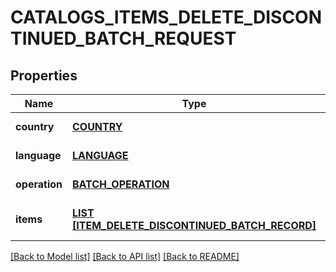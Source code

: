 # CATALOGS_ITEMS_DELETE_DISCONTINUED_BATCH_REQUEST

## Properties
Name | Type | Description | Notes
------------ | ------------- | ------------- | -------------
**country** | [**COUNTRY**](Country.md) |  | [default to null]
**language** | [**LANGUAGE**](Language.md) |  | [default to null]
**operation** | [**BATCH_OPERATION**](BatchOperation.md) |  | [default to null]
**items** | [**LIST [ITEM_DELETE_DISCONTINUED_BATCH_RECORD]**](ItemDeleteDiscontinuedBatchRecord.md) | Array with catalogs items | [default to null]

[[Back to Model list]](../README.md#documentation-for-models) [[Back to API list]](../README.md#documentation-for-api-endpoints) [[Back to README]](../README.md)



